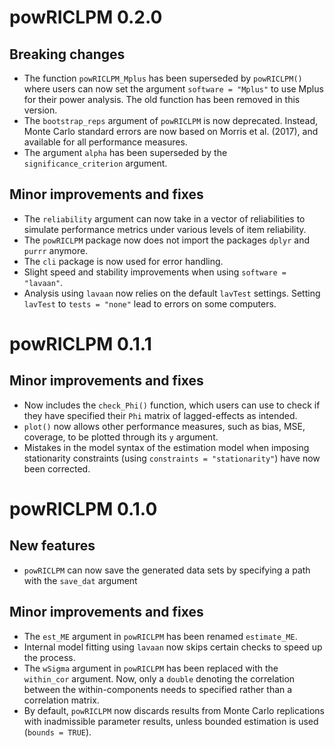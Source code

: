 # powRICLPM 0.2.0

## Breaking changes
* The function `powRICLPM_Mplus` has been superseded by `powRICLPM()` where users can now set the argument `software = "Mplus"` to use Mplus for their power analysis. The old function has been removed in this version.
* The `bootstrap_reps` argument of `powRICLPM` is now deprecated. Instead, Monte Carlo standard errors are now based on Morris et al. (2017), and available for all performance measures. 
* The argument `alpha` has been superseded by the `significance_criterion` argument. 

## Minor improvements and fixes
* The `reliability` argument can now take in a vector of reliabilities to simulate performance metrics under various levels of item reliability. 
* The `powRICLPM` package now does not import the packages `dplyr` and `purrr` anymore. 
* The `cli` package is now used for error handling. 
* Slight speed and stability improvements when using `software = "lavaan"`. 
* Analysis using `lavaan` now relies on the default `lavTest` settings. Setting `lavTest` to `tests = "none"` lead to errors on some computers. 

# powRICLPM 0.1.1

## Minor improvements and fixes

* Now includes the `check_Phi()` function, which users can use to check if they have specified their `Phi` matrix of lagged-effects as intended. 
* `plot()` now allows other performance measures, such as bias, MSE, coverage, to be plotted through its `y` argument.
* Mistakes in the model syntax of the estimation model when imposing stationarity constraints (using `constraints = "stationarity"`) have now been corrected. 

# powRICLPM 0.1.0

## New features 

* `powRICLPM` can now save the generated data sets by specifying a path with the `save_dat` argument

## Minor improvements and fixes

* The `est_ME` argument in `powRICLPM` has been renamed `estimate_ME`. 
* Internal model fitting using `lavaan` now skips certain checks to speed up the process. 
* The `wSigma` argument in `powRICLPM` has been replaced with the `within_cor` argument. Now, only a `double` denoting the correlation between the within-components needs to specified rather than a correlation matrix. 
* By default, `powRICLPM` now discards results from Monte Carlo replications with inadmissible parameter results, unless bounded estimation is used (`bounds = TRUE`). 



